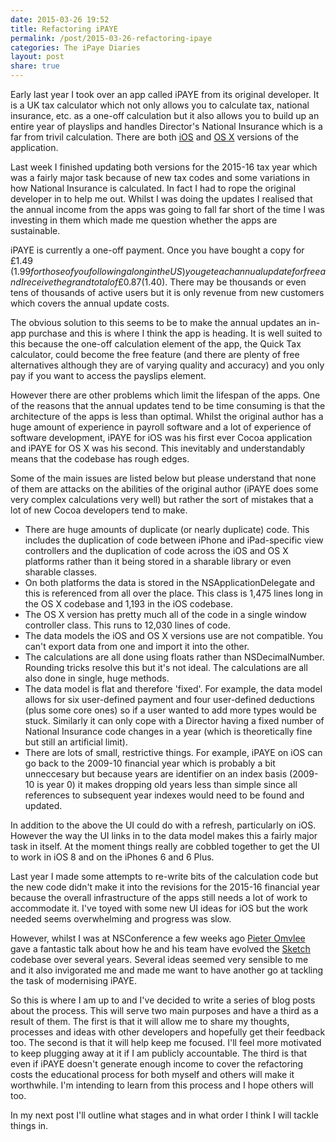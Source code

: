 ```yaml
---
date: 2015-03-26 19:52
title: Refactoring iPAYE
permalink: /post/2015-03-26-refactoring-ipaye
categories: The iPaye Diaries
layout: post
share: true
---
```


Early last year I took over an app called iPAYE from its original developer. It is a UK tax calculator which not only allows you to calculate tax, national insurance, etc. as a one-off calculation but it also allows you to build up an entire year of playslips and handles Director's National Insurance which is a far from trivil calculation. There are both [iOS](https://itunes.apple.com/gb/app/ipaye-tax-calculator/id341368716?mt=8) and [OS X](https://itunes.apple.com/gb/app/ipaye-uk-tax-calculator/id455202188?mt=12) versions of the application.

Last week I finished updating both versions for the 2015-16 tax year which was a fairly major task because of new tax codes and some variations in how National Insurance is calculated. In fact I had to rope the original developer in to help me out. Whilst I was doing the updates I realised that the annual income from the apps was going to fall far short of the time I was investing in them which made me question whether the apps are sustainable.

iPAYE is currently a one-off payment. Once you have bought a copy for £1.49 ($1.99 for those of you following along in the US) you get each annual update for free and I receive the grand total of £0.87 ($1.40). There may be thousands or even tens of thousands of active users but it is only revenue from new customers which covers the annual update costs.

The obvious solution to this seems to be to make the annual updates an in-app purchase and this is where I think the app is heading. It is well suited to this because the one-off calculation element of the app, the Quick Tax calculator, could become the free feature (and there are plenty of free alternatives although they are of varying quality and accuracy) and you only pay if you want to access the payslips element.

However there are other problems which limit the lifespan of the apps. One of the reasons that the annual updates tend to be time consuming is that the architecture of the apps is less than optimal. Whilst the original author has a huge amount of experience in payroll software and a lot of experience of software development, iPAYE for iOS was his first ever Cocoa application and iPAYE for OS X was his second. This inevitably and understandably means that the codebase has rough edges. 

Some of the main issues are listed below but please understand that none of them are attacks on the abilities of the original author (iPAYE does some very complex calculations very well) but rather the sort of mistakes that a lot of new Cocoa developers tend to make.

* There are huge amounts of duplicate (or nearly duplicate) code. This includes the duplication of code between iPhone and iPad-specific view controllers and the duplication of code across the iOS and OS X platforms rather than it being stored in a sharable library or even sharable classes.
* On both platforms the data is stored in the NSApplicationDelegate and this is referenced from all over the place. This class is 1,475 lines long in the OS X codebase and 1,193 in the iOS codebase.
* The OS X version has pretty much all of the code in a single window controller class. This runs to 12,030 lines of code.
* The data models the iOS and OS X versions use are not compatible. You can't export data from one and import it into the other.
* The calculations are all done using floats rather than NSDecimalNumber. Rounding tricks resolve this but it's not ideal. The calculations are all also done in single, huge methods.
* The data model is flat and therefore 'fixed'. For example, the data model allows for six user-defined payment and four user-defined deductions (plus some core ones) so if a user wanted to add more types would be stuck. Similarly it can only cope with a Director having a fixed number of National Insurance code changes in a year (which is theoretically fine but still an artificial limit).
* There are lots of small, restrictive things. For example, iPAYE on iOS can go back to the 2009-10 financial year which is probably a bit unneccesary but because years are identifier on an index basis (2009-10 is year 0) it makes dropping old years less than simple since all references to subsequent year indexes would need to be found and updated.

In addition to the above the UI could do with a refresh, particularly on iOS. However the way the UI links in to the data model makes this a fairly major task in itself. At the moment things really are cobbled together to get the UI to work in iOS 8 and on the iPhones 6 and 6 Plus.

Last year I made some attempts to re-write bits of the calculation code but the new code didn't make it into the revisions for the 2015-16 financial year because the overall infrastructure of the apps still needs a lot of work to accommodate it. I've toyed with some new UI ideas for iOS but the work needed seems overwhelming and progress was slow.

However, whilst I was at NSConference a few weeks ago [Pieter Omvlee](https://twitter.com/pieteromvlee) gave a fantastic talk about how he and his team have evolved the [Sketch](http://bohemiancoding.com/sketch/) codebase over several years. Several ideas seemed very sensible to me and it also invigorated me and made me want to have another go at tackling the task of modernising iPAYE.

So this is where I am up to and I've decided to write a series of blog posts about the process. This will serve two main purposes and have a third as a result of them. The first is that it will allow me to share my thoughts, processes and ideas with other developers and hopefully get their feedback too. The second is that it will help keep me focused. I'll feel more motivated to keep plugging away at it if I am publicly accountable. The third is that even if iPAYE doesn't generate enough income to cover the refactoring costs the educational process for both myself and others will make it worthwhile. I'm intending to learn from this process and I hope others will too.

In my next post I'll outline what stages and in what order I think I will tackle things in.
